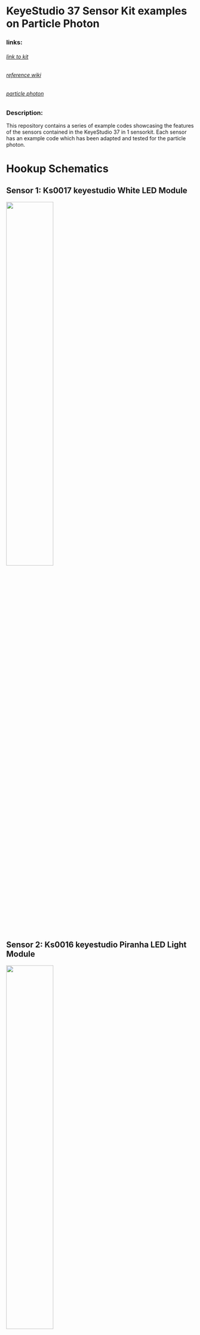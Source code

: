 # KeyeStudio 37 Sensor Kit examples on Particle Photon

### links:
###### [link to kit](https://keyestudio.com/new-packingkeyestudio37-in-1-sensor-kit-for-arduino-programming-education-37pcs-sensors37-projectspdfvideo-p0138-p0138.html)
###### [reference wiki](https://wiki.keyestudio.com/Ks0068_keyestudio_37_in_1_Sensor_Kit_for_Arduino_Starters)
###### [particle photon](https://store.particle.io/collections/wifi/products/photon)

### Description:

This repository contains a series of example codes showcasing the features of the sensors contained in the KeyeStudio 37 in 1 sensorkit. Each sensor has an example code which has been adapted and tested for the particle photon.

# Hookup Schematics

## Sensor 1: Ks0017 keyestudio White LED Module
<img src="https://github.com/apanin/ParticleKeyeStudio37sensorKitExamples/blob/master/images/s1.png" width="50%" height="50%" />

## Sensor 2: Ks0016 keyestudio Piranha LED Light Module
<img src="https://github.com/apanin/ParticleKeyeStudio37sensorKitExamples/blob/master/images/s2.png" width="50%" height="50%" />


## Sensor 3: Ks0010 keyestudio 3W LED Module
<img src="https://github.com/apanin/ParticleKeyeStudio37sensorKitExamples/blob/master/images/s3.png" width="50%" height="50%" />

## Sensor 4: Ks0032 keyestudio RGB LED Module
<img src="https://github.com/apanin/ParticleKeyeStudio37sensorKitExamples/blob/master/images/s4.png" width="50%" height="50%" />

## Sensor 5: Ks0033 keyestudio Analog Temperature Sensor
<img src="https://github.com/apanin/ParticleKeyeStudio37sensorKitExamples/blob/master/images/s5.png" width="50%" height="50%" />

## Sensor 6: Ks0028 keyestudio Photocell Sensor
<img src="https://github.com/apanin/ParticleKeyeStudio37sensorKitExamples/blob/master/images/s6.png" width="50%" height="50%" />

## Sensor 7: Ks0035 keyestudio Analog Sound Sensor
<img src="https://github.com/apanin/ParticleKeyeStudio37sensorKitExamples/blob/master/images/s7.png" width="50%" height="50%" />

## Sensor 8: Ks0014 keyestudio Analog Rotation Sensor
<img src="https://github.com/apanin/ParticleKeyeStudio37sensorKitExamples/blob/master/images/s8.png" width="50%" height="50%" />

## Sensor 9: Ks0019 keyestudio Passive Buzzer module
<img src="https://github.com/apanin/ParticleKeyeStudio37sensorKitExamples/blob/master/images/s9.png" width="50%" height="50%" />

## Sensor 10: Ks0018 keyestudio Digital Buzzer Module<img src="https://github.com/apanin/ParticleKeyeStudio37sensorKitExamples/blob/master/images/s10.png" width="50%" height="50%" />


## Sensor 11: Ks0029 keyestudio Digital Push Button<img src="https://github.com/apanin/ParticleKeyeStudio37sensorKitExamples/blob/master/images/s11.png" width="50%" height="50%" />

## Sensor 12: Ks0025 keyestudio Digital Tilt Sensor
<img src="https://github.com/apanin/ParticleKeyeStudio37sensorKitExamples/blob/master/images/s12.png" width="50%" height="50%" />

## Sensor 13: Ks0009 keyestudio Photo Interrupter Module
<img src="https://github.com/apanin/ParticleKeyeStudio37sensorKitExamples/blob/master/images/s13.png" width="50%" height="50%" />

## Sensor 14: Ks0031 keyestudio Capacitive Touch Sensor
<img src="https://github.com/apanin/ParticleKeyeStudio37sensorKitExamples/blob/master/images/s14.png" width="50%" height="50%" />

## Sensor 15: Ks0024 keyestudio Knock Sensor Module
<img src="https://github.com/apanin/ParticleKeyeStudio37sensorKitExamples/blob/master/images/s15.png" width="50%" height="50%" />

## Sensor 16: Ks0020 keyestudio Hall Magnetic Sensor
<img src="https://github.com/apanin/ParticleKeyeStudio37sensorKitExamples/blob/master/images/s16.png" width="50%" height="50%" />

## Sensor 17: Ks0050 keyestudio Line Tracking Sensor
<img src="https://github.com/apanin/ParticleKeyeStudio37sensorKitExamples/blob/master/images/s17.png" width="50%" height="50%" />

## Sensor 18: Ks0024 Ks0051 keyestudio Infrared Obstacle Avoidance Sensor
<img src="https://github.com/apanin/ParticleKeyeStudio37sensorKitExamples/blob/master/images/s18.png" width="50%" height="50%" />

## Sensor 19: Ks0052 keyestudio PIR Motion Sensor
<img src="https://github.com/apanin/ParticleKeyeStudio37sensorKitExamples/blob/master/images/s19.png" width="50%" height="50%" />

## Sensor 20: Ks0036 keyestudio Flame Sensor
<img src="https://github.com/apanin/ParticleKeyeStudio37sensorKitExamples/blob/master/images/s20.png" width="50%" height="50%" />

## Sensor 21: Ks0037 keyestudio Vibration Sensor
<img src="https://github.com/apanin/ParticleKeyeStudio37sensorKitExamples/blob/master/images/s21.png" width="50%" height="50%" />

## Sensor 22: Ks0040 keyestudio Analog Gas Sensor
<img src="https://github.com/apanin/ParticleKeyeStudio37sensorKitExamples/blob/master/images/s22.png" width="50%" height="50%" />

## Sensor 23: Ks0041 keyestudio Analog Alcohol Sensor
<img src="https://github.com/apanin/ParticleKeyeStudio37sensorKitExamples/blob/master/images/s23.png" width="50%" height="50%" />

## Sensor 24: Ks0027 keyestudio Digital IR Transmitter Module
<img src="https://github.com/apanin/ParticleKeyeStudio37sensorKitExamples/blob/master/images/s24.png" width="50%" height="50%" />

## Sensor 25: Ks0026 keyestudio Digital IR Receiver Module
<img src="https://github.com/apanin/ParticleKeyeStudio37sensorKitExamples/blob/master/images/s25.png" width="50%" height="50%" />

## Sensor 26: Ks0013 keyestudio Rotary Encoder Module
<img src="https://github.com/apanin/ParticleKeyeStudio37sensorKitExamples/blob/master/images/s26.png" width="50%" height="50%" />

## Sensor 27: Ks0022 keyestudio LM35 Linear Temperature Sensor
<img src="https://github.com/apanin/ParticleKeyeStudio37sensorKitExamples/blob/master/images/s27.png" width="50%" height="50%" />

## Sensor 28: Ks0023 keyestudio 18B20 Temperature Sensor
<img src="https://github.com/apanin/ParticleKeyeStudio37sensorKitExamples/blob/master/images/s28.png" width="50%" height="50%" />

## Sensor 29: Ks0012 keyestudio ADXL345 Three Axis Acceleration Module
<img src="https://github.com/apanin/ParticleKeyeStudio37sensorKitExamples/blob/master/images/s29.png" width="50%" height="50%" />

## Sensor 30: Ks0034 keyestudio DHT11 Temperature and Humidity Sensor
<img src="https://github.com/apanin/ParticleKeyeStudio37sensorKitExamples/blob/master/images/s30.png" width="50%" height="50%" />

//## Sensor 31: Ks0055 keyestudio Bluetooth Module
<img src="https://github.com/apanin/ParticleKeyeStudio37sensorKitExamples/blob/master/images/s31.png" width="50%" height="50%" />

## Sensor 32: Ks0098 keyestudio TEMT6000 Ambient Light Sensor
<img src="https://github.com/apanin/ParticleKeyeStudio37sensorKitExamples/blob/master/images/s32.png" width="50%" height="50%" />

## Sensor 33: Ks0206 Keyestudio SR01 Ultrasonic Sensor
<img src="https://github.com/apanin/ParticleKeyeStudio37sensorKitExamples/blob/master/images/s33.png" width="50%" height="50%" />

## Sensor 34: Ks0008 keyestudio Joystick Module
<img src="https://github.com/apanin/ParticleKeyeStudio37sensorKitExamples/blob/master/images/s34.png" width="50%" height="50%" />

//## Sensor 35: Ks0039 keyestudio DS3231 Clock Module
//<img src="https://github.com/apanin/ParticleKeyeStudio37sensorKitExamples/blob/master/images/s35.png" width="50%" height="50%" />

//## Sensor 36: Ks0024 Ks0011 keyestudio 5V Relay Module
//<img src="https://github.com/apanin/ParticleKeyeStudio37sensorKitExamples/blob/master/images/s36.png" width="50%" height="50%" />

## Sensor 37: Ks0203 keyestudio Vapor Sensor
<img src="https://github.com/apanin/ParticleKeyeStudio37sensorKitExamples/blob/master/images/s37.png" width="50%" height="50%" />
